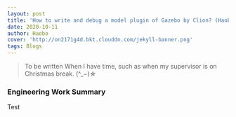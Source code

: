 ```yaml
---
layout: post
title: 'How to write and debug a model plugin of Gazebo by Clion? (Haobo Luo)'
date: 2020-10-11
author: Haobo
cover: 'http://on2171g4d.bkt.clouddn.com/jekyll-banner.png'
tags: Blogs
---
```


> To be written When I have time, such as when my supervisor is on Christmas break. (^_−)☆

### Engineering Work Summary

Test